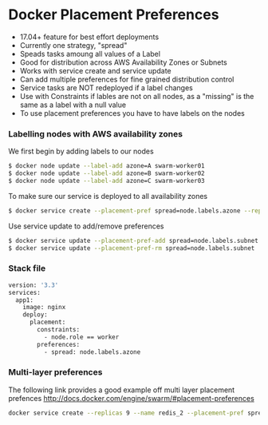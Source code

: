 # Docker Placement Preferences
- 17.04+ feature for best effort deployments
- Currently one strategy, "spread"
- Speads tasks amoung all values of a Label
- Good for distribution across AWS Availability Zones or Subnets
- Works with service create and service update
- Can add multiple preferences for fine grained distribution control
- Service tasks are NOT redeployed if a label changes
- Use with Constraints if lables are not on all nodes, as a "missing" is the same as a label with a null value
- To use placement preferences you have to have labels on the nodes

### Labelling nodes with AWS availability zones

We first begin by adding labels to our nodes
```bash
$ docker node update --label-add azone=A swarm-worker01
$ docker node update --label-add azone=B swarm-worker02
$ docker node update --label-add azone=C swarm-worker03
```

To make sure our service is deployed to all availability zones
```bash
$ docker service create --placement-pref spread=node.labels.azone --replicas 3 --name app1 nginx
```

Use service update to add/remove preferences
```bash
$ docker service update --placement-pref-add spread=node.labels.subnet
$ docker service update --placement-pref-rm spread=node.labels.subnet
```

### Stack file
```bash
version: '3.3'
services:
  app1:
    image: nginx
    deploy:
      placement:
        constraints:
          - node.role == worker
        preferences:
          - spread: node.labels.azone
```

### Multi-layer preferences

The following link provides a good example off multi layer placement prefences
http://docs.docker.com/engine/swarm/#placement-preferences

```bash
docker service create --replicas 9 --name redis_2 --placement-pref spread=node.labels.datacenter --placement-pref spread=node.labels.rack redis:3.0.6
```